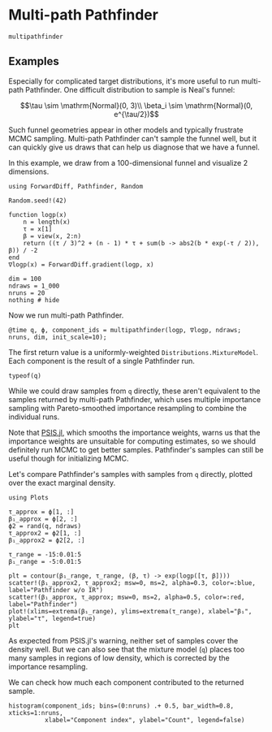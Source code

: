 # Multi-path Pathfinder

```@docs
multipathfinder
```

## Examples

Especially for complicated target distributions, it's more useful to run multi-path Pathfinder.
One difficult distribution to sample is Neal's funnel:

```math
\tau \sim \mathrm{Normal}(0, 3)\\
\beta_i \sim \mathrm{Normal}(0, e^{\tau/2})
```

Such funnel geometries appear in other models and typically frustrate MCMC sampling.
Multi-path Pathfinder can't sample the funnel well, but it can quickly give us draws that can help us diagnose that we have a funnel.

In this example, we draw from a 100-dimensional funnel and visualize 2 dimensions.

```@example 1
using ForwardDiff, Pathfinder, Random

Random.seed!(42)

function logp(x)
    n = length(x)
    τ = x[1]
    β = view(x, 2:n)
    return ((τ / 3)^2 + (n - 1) * τ + sum(b -> abs2(b * exp(-τ / 2)), β)) / -2
end
∇logp(x) = ForwardDiff.gradient(logp, x)

dim = 100
ndraws = 1_000
nruns = 20
nothing # hide
```

Now we run multi-path Pathfinder.

```@repl 1
@time q, ϕ, component_ids = multipathfinder(logp, ∇logp, ndraws; nruns, dim, init_scale=10);
```

The first return value is a uniformly-weighted `Distributions.MixtureModel`.
Each component is the result of a single Pathfinder run.

```@repl 1
typeof(q)
```

While we could draw samples from `q` directly, these aren't equivalent to the samples returned by multi-path Pathfinder, which uses multiple importance sampling with Pareto-smoothed importance resampling to combine the individual runs.

Note that [PSIS.jl](https://github.com/arviz-devs/PSIS.jl), which smooths the importance weights, warns us that the importance weights are unsuitable for computing estimates, so we should definitely run MCMC to get better samples.
Pathfinder's samples can still be useful though for initializing MCMC.

Let's compare Pathfinder's samples with samples from `q` directly, plotted over the exact marginal density.

```@example 1
using Plots

τ_approx = ϕ[1, :]
β₁_approx = ϕ[2, :]
ϕ2 = rand(q, ndraws)
τ_approx2 = ϕ2[1, :]
β₁_approx2 = ϕ2[2, :]

τ_range = -15:0.01:5
β₁_range = -5:0.01:5

plt = contour(β₁_range, τ_range, (β, τ) -> exp(logp([τ, β])))
scatter!(β₁_approx2, τ_approx2; msw=0, ms=2, alpha=0.3, color=:blue, label="Pathfinder w/o IR")
scatter!(β₁_approx, τ_approx; msw=0, ms=2, alpha=0.5, color=:red, label="Pathfinder")
plot!(xlims=extrema(β₁_range), ylims=extrema(τ_range), xlabel="β₁", ylabel="τ", legend=true)
plt
```

As expected from PSIS.jl's warning, neither set of samples cover the density well.
But we can also see that the mixture model (`q`) places too many samples in regions of low density, which is corrected by the importance resampling.

We can check how much each component contributed to the returned sample.

```@example 1
histogram(component_ids; bins=(0:nruns) .+ 0.5, bar_width=0.8, xticks=1:nruns,
          xlabel="Component index", ylabel="Count", legend=false)
```
